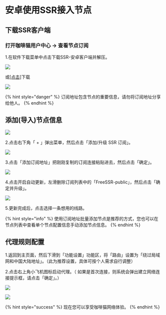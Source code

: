 # 安卓使用SSR接入节点

## 下载SSR客户端



### **打开咖啡猫用户中心 -&gt; 查看节点订阅**

1.在软件下载菜单中点击下载SSR-安卓客户端并解压。

![](../.gitbook/assets/tim-jie-tu-20190406150839.png)

或[\[点击\]](https://caffecat.online/ssr-download/ssrr-android.apk)下载

![](../.gitbook/assets/tim-jie-tu-20190406151112.png)

{% hint style="danger" %}
订阅地址包含节点的重要信息，请勿将订阅地址分享给他人。
{% endhint %}

## 添加\(导入\)节点信息

![](../.gitbook/assets/assets_-lnbqsuqdzrov0agmo5p_-lnbp-2cypntm0-hs2jr_-lnbpsttxhdq078d2n8i_ad-2.png)

2.点击右下角「 + 」弹出菜单，然后点击「添加/升级 SSR 订阅」。

![](../.gitbook/assets/assets_-lnbqsuqdzrov0agmo5p_-lnbp-2cypntm0-hs2jr_-lnbri8bsp-yap6h9i3h_ad-3.png)

3.点击「添加订阅地址」把刚刚复制的订阅连接粘贴进去，然后点击「确定」。

![](../.gitbook/assets/assets_-lnbqsuqdzrov0agmo5p_-lnbp-2cypntm0-hs2jr_-lnbrtagrl12telwpapo_ad-4.png)

4.点击开启自动更新，左滑删除订阅列表中的「FreeSSR-public」，然后点击「确定并升级」。

![](../.gitbook/assets/assets_-lnbqsuqdzrov0agmo5p_-lnbp-2cypntm0-hs2jr_-lnbsjjnegajyy9qvuag_ad-6.png)

5.更新完成后，点击选择一条想用的线路。

{% hint style="info" %}
使用订阅地址批量添加节点是推荐的方式，您也可以在节点列表中查看单个节点配置信息手动添加节点信息。
{% endhint %}

## 代理规则配置

1.返回到主页面，然后下滑到「功能设置」功能区，将「路由」设置为「绕过局域网和中国大陆地址」。（此为推荐设置，具体可按个人需求自行调整）

2.点击右上角小飞机图标启动代理。（ 如果是首次连接，则系统会弹出建立网络连接提示框，请点击「确定」。）

![](../.gitbook/assets/assets_-lnbqsuqdzrov0agmo5p_-lnbp-2cypntm0-hs2jr_-lnbuvtcxpvuuns4hymm_ad-8.png)

![](../.gitbook/assets/assets_-lnbqsuqdzrov0agmo5p_-lnbp-2cypntm0-hs2jr_-lnbvw_5_tglgd5jvh8v_ad-9.png)



{% hint style="success" %}
现在您可以享受咖啡猫网络体验。
{% endhint %}

